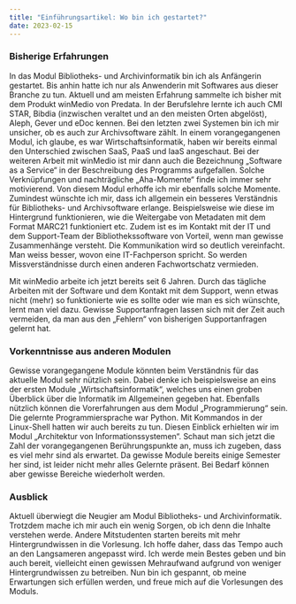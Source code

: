 ```yaml
---
title: "Einführungsartikel: Wo bin ich gestartet?"
date: 2023-02-15
---
```

### Bisherige Erfahrungen
In das Modul Bibliotheks- und Archivinformatik bin ich als Anfängerin gestartet. Bis anhin hatte ich nur als Anwenderin mit Softwares aus dieser Branche zu tun. Aktuell und am meisten Erfahrung sammelte ich bisher mit dem Produkt winMedio von Predata. In der Berufslehre lernte ich auch CMI STAR, Bibdia (inzwischen veraltet und an den meisten Orten abgelöst), Aleph, Gever und eDoc kennen. Bei den letzten zwei Systemen bin ich mir unsicher, ob es auch zur Archivsoftware zählt. In einem vorangegangenen Modul, ich glaube, es war Wirtschaftsinformatik, haben wir bereits einmal den Unterschied zwischen SaaS, PaaS und IaaS angeschaut. Bei der weiteren Arbeit mit winMedio ist mir dann auch die Bezeichnung „Software as a Service“ in der Beschreibung des Programms aufgefallen. Solche Verknüpfungen und nachträgliche „Aha-Momente“ finde ich immer sehr motivierend. Von diesem Modul erhoffe ich mir ebenfalls solche Momente. Zumindest wünschte ich mir, dass ich allgemein ein besseres Verständnis für Bibliotheks- und Archivsoftware erlange. Beispielsweise wie diese im Hintergrund funktionieren, wie die Weitergabe von Metadaten mit dem Format MARC21 funktioniert etc. Zudem ist es im Kontakt mit der IT und dem Support-Team der Bibliothekssoftware von Vorteil, wenn man gewisse Zusammenhänge versteht. Die Kommunikation wird so deutlich vereinfacht. Man weiss besser, wovon eine IT-Fachperson spricht. So werden Missverständnisse durch einen anderen Fachwortschatz vermieden. 

Mit winMedio arbeite ich jetzt bereits seit 6 Jahren. Durch das tägliche Arbeiten mit der Software und dem Kontakt mit dem Support, wenn etwas nicht (mehr) so funktionierte wie es sollte oder wie man es sich wünschte, lernt man viel dazu. Gewisse Supportanfragen lassen sich mit der Zeit auch vermeiden, da man aus den „Fehlern“ von bisherigen Supportanfragen gelernt hat. 

### Vorkenntnisse aus anderen Modulen
Gewisse vorangegangene Module könnten beim Verständnis für das aktuelle Modul sehr nützlich sein. Dabei denke ich beispielsweise an eins der ersten Module „Wirtschaftsinformatik“, welches uns einen groben Überblick über die Informatik im Allgemeinen gegeben hat. Ebenfalls nützlich können die Vorerfahrungen aus dem Modul „Programmierung“ sein. Die gelernte Programmiersprache war Python. Mit Kommandos in der Linux-Shell hatten wir auch bereits zu tun. Diesen Einblick erhielten wir im Modul „Architektur von Informationssystemen“. Schaut man sich jetzt die Zahl der vorangegangenen Berührungspunkte an, muss ich zugeben, dass es viel mehr sind als erwartet. Da gewisse Module bereits einige Semester her sind, ist leider nicht mehr alles Gelernte präsent. Bei Bedarf können aber gewisse Bereiche wiederholt werden. 

### Ausblick
Aktuell überwiegt die Neugier am Modul Bibliotheks- und Archivinformatik. Trotzdem mache ich mir auch ein wenig Sorgen, ob ich denn die Inhalte verstehen werde. Andere Mitstudenten starten bereits mit mehr Hintergrundwissen in die Vorlesung. Ich hoffe daher, dass das Tempo auch an den Langsameren angepasst wird. Ich werde mein Bestes geben und bin auch bereit, vielleicht einen gewissen Mehraufwand aufgrund von weniger Hintergrundwissen zu betreiben. Nun bin ich gespannt, ob meine Erwartungen sich erfüllen werden, und freue mich auf die Vorlesungen des Moduls. 

